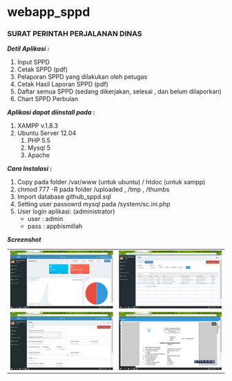 # webapp_sppd

<h3>SURAT PERINTAH PERJALANAN DINAS</h3>
<b><i>Detil Aplikasi :</i></b>
<ol>
	<li>Input SPPD </li>
	<li>Cetak SPPD (pdf)</li>
	<li>Pelaporan SPPD yang dilakukan oleh petugas </li>
	<li>Cetak Hasil Laporan SPPD (pdf)</li>
	<li>Daftar semua SPPD (sedang dikerjakan, selesai , dan belum dilaporkan)</li>
	<li>Chart SPPD Perbulan</li>
</ol>

<b><i>Aplikasi dapat diinstall pada :</i></b>
<ol>
	<li>XAMPP v.1.8.3</li>
	<li>
		Ubuntu Server 12.04 
		<ol>
			<li>PHP 5.5</li>
			<li>Mysql 5</li>
			<li>Apache</li>
		</ol> 
	</li>
</ol>

<b><i>Cara Instalasi :</i></b>
<ol>
	<li>Copy pada folder /var/www (untuk ubuntu) / htdoc (untuk xampp)</li>
	<li>chmod 777 -R pada folder /uploaded , /tmp , /thumbs</li> 
	<li>Import database github_sppd.sql</li>
	<li>Setting user passowrd mysql pada /system/sc.ini.php</li>
	<li>User login aplikasi: (administrator)
		<ul>
			<li>user : admin</li>
			<li>pass : appbismillah</li>
		</ul>
	</li>
</ol>

<b><i>Screenshot</i></b>
<table border="0" style="border:0" cellpadding="0" cellspacing="5">
	<tr>
		<td style="width:50%"><img src="./screenshot/dashboard.png"></td>
		<td style="width:50%"><img src="./screenshot/sppd.png"></td>
	</tr>
	<tr>
		<td style="width:50%"><img src="./screenshot/sppd_i.png"></td>
		<td style="width:50%"><img src="./screenshot/sppd_p.png"></td>
	</tr>
</table>